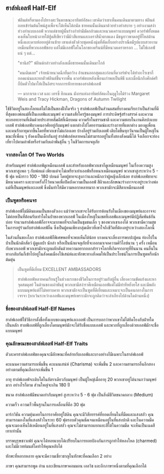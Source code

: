 ## <a name="half-elf">ฮาล์ฟเอลฟ์ Half-Elf</a>

> ฟลินต์หรี่ตามองไปทางตะวันตกขณะอาทิตย์อัสดง เขาคิดว่าเขาเห็นคนเดินมาตามทาง ฟลินต์ถอยเข้าร่มต้นไพน์สูงเพื่อจะได้เห็นได้ถนัด ชายคนนั้นเดินมาด้วยท่วงท่าสบาย ๆ อย่างงามสง่า ท่วงท่าแบบเอลฟ์ หากแต่ชายผู้นั้นร่างกำยำมีมัดกล้ามและหนวดเคราแบบมนุษย์ ดวอร์ฟทั้งหมดคงเห็นใบหน้าภายใต้ฮู้ดสีเขียวว่ามีผิวสีแทนและเคราสีน้ำตาลแดง มีธนูยาวพาดอยู่ที่ไหล่ด้านหนึ่งและดาบห้อยอยู่ด้านซ้าย เขาแต่งตัวด้วยชุดหนังนุ่มที่ตัดเย็บอย่างปราณีตมีรูปแบบสวยงามเหมือนที่พวกเอลฟ์ชอบ แต่ไม่มีเอลฟ์ใดในโลกของครินน์ที่มีหนวดเคราหรอก ... ไม่ใช่เอลฟ์แน่ ๆ แต่...
>
> "ทานิส?" ฟลินต์กล่าวอย่างลังเลเมื่อชายคนนั้นเดินมาใกล้
>
> "คนเดิมเลย" เจ้าหน้าหนวดฉีกยิ้มกว้าง อ้าแขนออกสุดและก่อนที่ดวอร์ฟจะได้ทำอะไรเขาก็กอดแน่นและยกตัวฟลินต์ขึ้นจากพื้น ดวอร์ฟตบหลังเพื่อนเก่าพอเป็นพิธี และเมื่อนึกถึงศักด์ศรี ก็บิดตัวไปมาให้เป็นอิสระจากการทักทายของฮาล์ฟเอลฟ์
>
> — มากาเรต เวส และ เทรซี่ ฮิกแมน มังกรแห่งอาทิตย์อัศดงในฤดูใบไม้ร่วง 
> Margaret Weis and Tracy Hickman, Dragons of Autumn Twilight

ใช้ชีวิตอยู่ในสองโลกแต่ไม่ได้เป็นของฝั่งใดจริง ๆ ฮาล์ฟเอลฟ์เป็นส่วนผสมที่บางคนเรียกว่าเป็นส่วนที่ดีที่สุดของพ่อแม่ที่เป็นเอลฟ์และมนุษย์ ความสงสัยใครรู้ของมนุษย์ การประดิษฐ์สร้างสรรค์ และความทะเยอทะยานที่เติมด้วยประสาทสัมผัสที่เฉียบคม ความรักในธรรมชาติ และความชอบในงานศิลปะแบบเอลฟ์ ฮาล์ฟเอลฟ์บางคนอาศัยอยู่กับมนุษย์ แตกต่างไปโดยอารมณ์และร่างกายที่แตกต่าง มองดูเพื่อนและคนรักอายุมากขึ้นโดยที่พวกเขาไม่แก่ลงเลย บ้างก็อยู่ร่วมกับเอลฟ์ เติบโตขึ้นทุกวันจนเป็นผู้ใหญ่ในขณะที่เพื่อน ๆ ยังคงเป็นเด็กกันอยู่ ฮาล์ฟเอล์หลายคนไม่สามารถอยู่ในทั้งสองสังคมนี้ได้ จึงเลือกจะท่องเที่ยวไปตามลำพังหรือร่วมกับเผ่าพันธุ์อื่น ๆ ในชีวิตการผจญภัย

### จากสองโลก Of Two Worlds

สำหรับมนุษย์ ฮาล์ฟเอลฟ์ดูเหมือนเอลฟ์ และสำหรับเอลฟ์พวกเขาก็ดูเหมือนมนุษย์ ในเรื่องความสูง พวกเขาสูงพอ ๆ กับพ่อแม่ เพียงแต่จะไม่เพรียวเท่าเอลฟ์หรือหนาเหมือนมนุษย์ พวกเขาสูงระหว่าง 5 - 6 ฟุต หนักราว 100 - 180 ปอนด์ โดยผู้ชายจะสูงกว่าและหนักกว่าผู้หญิงเล็กน้อย ฮาล์ฟเอลฟ์ชายจะมีหนวดเครา และบางครั้งก็ไว้หนวดเพื่อปิดบังความเป็นเอลฟ์ สีผิวและลักษณะร่างกาจจะอยู่ระหว่างพ่อแม่ที่เป็นมนุษย์และเอลฟ์ ซึ่งนั่นทำให้มีความหลากหลายมาก พวกเขามักจะมีสีตาเหมือนเอลฟ์

### เป็นฑูตหรือคนจร

ฮาล์ฟเอลฟ์ไม่มีดินแดนเป็นของตัวเอง แม้ว่าพวกเขาจะได้รับการต้อนรับในเมืองของมนุษย์และอาจจะไม่ค่อยเป็นที่ต้อนรับเท่าใดในป่าของพวกเอลฟ์ ในเมืองใหญ่ในเขตที่เอลฟ์และมนุษย์มีปฏิสัมพันธ์กันบ่อย จำนวนฮาล์ฟเอลฟ์ก็อาจจะมากพอที่จะเกิดเป็นชุมชนเล็ก ๆ ของพวกเขาเองได้ พวกเขามีความสุขในการอยู่ร่วมกับฮาล์ฟเอลฟ์อื่น ซึ่งเป็นผู้คนเพียงกลุ่มเดียวที่เขาใจถึงชีวิตที่ต้องอยู่ระหว่างสองโลกนี้

ในส่วนอื่นของโลก ฮาล์ฟเอลฟ์ก็พิเศษพอที่จะพบเห็นได้น้อย บางคนจะเลี่ยงการพบปะผู้คน ท่องไปในป่าเป็นนักดักสัตว์ ผู้ดูแลป่า นักล่า หรือเป็นนักผจญภัยที่จะออกมาเจอความศิวิไลซ์นาน ๆ ครั้ง เหมือนกับพวกเอลฟ์ พวกเขามักจะถูกผลักดันด้วยความอยากออกสำรวจโลกที่เกิดจากอายุที่ยืนนาน คนอื่นในทางกลับกันก็เข้าไปอยู่ในสังคมเมืองใช้เสน่ห์และทักษะทางสังคมให้เป็นประโยชน์ในการเป็นฑูตหรือนักต้มตุ๋น

> เป็นฑูตที่ดีเยี่ยม EXCELLENT AMBASSADORS
>
> ฮาล์ฟเอลฟ์หลายคนเรียนรู้ในช่วงแรกของชีวิตในการอยู่ร่วมกับผู้อื่น เลี่ยงความขัดแย้งและหาจุดสมดุลย์ ในด้านของเผ่าพันธุ์ พวกเขามีสง่าราศีเหมือนเอลฟ์แต่ไม่มีท่าทีหยิ่งยโส และมีพลังแบบมนุษย์แต่ก็ไม่หยาบคาย พวกเขามักจะเป็นฑูตที่ดีเยี่ยมและเหมาะจะเป็นคนกลางในการเจรจา (ยกเว้นระหว่างเอลฟ์และมนุษย์เพราะมักจะถูกคิดว่าจะลำเอียงไปด้านใดด้านหนึ่ง)

### ชื่อของฮาล์ฟเอลฟ์ Half-Elf Names

ฮาล์ฟเอลฟ์ใช้วิธีการตั้งชื่อทั้งแบบของมนุษย์และเอลฟ์ เป็นการบอกว่าพวกเขาไม่ได้ยึดโยงกับฝ่ายใดเป็นหลัก ฮาลฟ์เอลฟ์ที่ถูกเลี้ยงโดยมนุษย์มักจะได้รับชื่อแบบเอลฟ์ และพวกที่ถูกเลี้ยงด้วยเอลฟ์มักจะชื่อแบบมนุษย์

### คุณลักษณะของฮาล์ฟเอลฟ์ Half-Elf Traits

ตัวละครฮาล์ฟเอลฟ์ของคุณจะมีลักษณะที่คล้ายกับเอลฟ์และบางอย่างก็มีเฉพาะในฮาล์ฟเอลฟ์

คะแนนความสามารถเพิ่มขึ้น คะแนนเสน่ห์ (Charisma) จะเพิ่มขึ้น 2 และความสามารถอื่นอีกสองอย่างตามที่คุณเลือกจะเพิ่มขึ้น 1

อายุ ฮาล์ฟเอลฟ์จะเติบโตในอัตราเดียวกับมนุษย์ เป็นผู้ใหญ่เมื่ออายุ 20 พวกเขาอยู่ได้นานกว่ามนุษย์มาก อย่างไรก็ตาม ส่วนใหญ่จะเกิน 180 ปี

ขนาด ฮาล์ฟเอลฟ์มีขนาดเท่ากับมนุษย์ สูงระหว่าง 5 - 6 ฟุต เป็นสิ่งมีชีวิตขนาดกลาง (Medium)

ความเร็ว ความเร็วพื้นฐานในการเคลื่อนที่คือ 30 ฟุต

ดาร์กวิชัน ความคุ้นเคยในการอาศัยอยู่ใต้ดิน คุณจะมีวิสัยทรรศ์ที่ยอดเยี่ยมในที่มืดและแสงสลัว คุณสามารถมองในที่แสงสลัวในระยะ 60 ฟุตรอบตัวคุณชัดเจนเหมือนอยู่ในที่แสงปกติ และในความมืดคุณจะมองเห็นได้เหมือนอยู่ในที่แสงสลัว คุณจะไม่สามารถแยกแยะสีได้ในความมืด จะเห็นเป็นเฉดสีเทาเท่านั้น

บรรพบุรุษชาวเฟย์ คุณจะได้ทอยแบบได้เปรียบในการทอยป้องกันการถูกทำให้หลงใหล (charmed) และไม่มีเวทย์มนต์ใดทำให้คุณหลับได้

ทักษะที่หลากหลาย คุณจะมีความเชี่ยวชาญในทักษะที่คณเลือก 2 อย่าง

ภาษา คุณสามารถพูด อ่าน และเขียนภาษาคอมมอน เอลวิช และอีกภาษาหนึ่งตามที่คุณเลือกได้